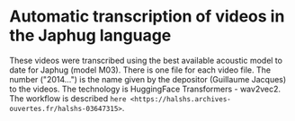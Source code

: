 # Automatic transcription of videos in the Japhug language
These videos were transcribed using the best available acoustic model to date for Japhug (model M03). There is one file for each video file. The number ("2014...") is the name given by the depositor (Guillaume Jacques) to the videos.
The technology is HuggingFace Transformers - wav2vec2. The workflow is described `here <https://halshs.archives-ouvertes.fr/halshs-03647315>`.
